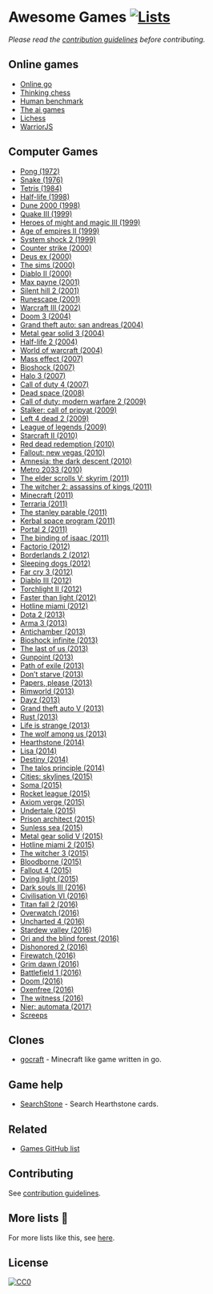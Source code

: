 # Awesome Games [![Lists](https://img.shields.io/badge/More%20Lists-📔-blue.svg)](https://github.com/learn-anything/curated-lists#readme)
*Please read the [contribution guidelines](CONTRIBUTING.md#readme) before contributing.*

## Online games
- [Online go](https://online-go.com/play)
- [Thinking chess](http://www.bewitched.com/chess/)
- [Human benchmark](https://www.humanbenchmark.com/tests/memory)
- [The ai games](http://theaigames.com/)
- [Lichess](https://lichess.org/)
- [WarriorJS](https://warrior.js.org/)

## Computer Games
- [Pong (1972)](http://www.wikiwand.com/en/Pong)
- [Snake (1976)](http://www.wikiwand.com/en/Snake)
- [Tetris (1984)](http://www.wikiwand.com/en/Tetris)
- [Half-life (1998)](http://www.wikiwand.com/en/Half-Life_(video_game))
- [Dune 2000 (1998)](http://www.wikiwand.com/en/Dune_2000)
- [Quake III (1999)](http://www.wikiwand.com/en/Quake_III_Arena)
- [Heroes of might and magic III (1999)](http://www.wikiwand.com/en/Heroes_of_Might_and_Magic_III)
- [Age of empires II (1999)](http://www.wikiwand.com/en/Age_of_Empires_II)
- [System shock 2 (1999)](http://www.wikiwand.com/en/System_Shock_2)
- [Counter strike (2000)](https://my.mindnode.com/t17mZNVbgfHyPdT5UrokGrnZswvyjxzyizpfWnuC)
- [Deus ex (2000)](http://www.wikiwand.com/en/Deus_Ex_(video_game))
- [The sims (2000)](http://www.wikiwand.com/en/The_Sims)
- [Diablo II (2000)](http://www.wikiwand.com/en/Diablo_II)
- [Max payne (2001)](http://www.wikiwand.com/en/Max_Payne)
- [Silent hill 2 (2001)](http://www.wikiwand.com/en/Silent_Hill_2)
- [Runescape (2001)](http://www.wikiwand.com/en/RuneScape)
- [Warcraft III (2002)](http://www.wikiwand.com/en/Warcraft_III:_Reign_of_Chaos)
- [Doom 3 (2004)](http://www.wikiwand.com/en/Doom_3)
- [Grand theft auto: san andreas (2004)](http://www.wikiwand.com/en/Grand_Theft_Auto:_San_Andreas)
- [Metal gear solid 3 (2004)](http://www.wikiwand.com/en/Metal_Gear_Solid_3:_Snake_Eater)
- [Half-life 2 (2004)](http://www.wikiwand.com/en/Half-Life_2)
- [World of warcraft (2004)](http://www.wikiwand.com/en/World_of_Warcraft)
- [Mass effect (2007)](http://www.wikiwand.com/en/Mass_Effect)
- [Bioshock (2007)](http://www.wikiwand.com/en/BioShock)
- [Halo 3 (2007)](http://www.wikiwand.com/en/Halo_3)
- [Call of duty 4 (2007)](http://www.wikiwand.com/en/Call_of_Duty_4:_Modern_Warfare)
- [Dead space (2008)](http://www.wikiwand.com/en/Dead_Space_(2008_video_game))
- [Call of duty: modern warfare 2 (2009)](http://www.wikiwand.com/en/Call_of_Duty:_Modern_Warfare_2)
- [Stalker: call of pripyat (2009)](http://www.wikiwand.com/en/S.T.A.L.K.E.R.:_Call_of_Pripyat)
- [Left 4 dead 2 (2009)](http://www.wikiwand.com/en/Left_4_Dead_2)
- [League of legends (2009)](https://my.mindnode.com/m1jLqAvaGq6hPxynbbxLmwTjE3yNJQ1M1qoijpu5)
- [Starcraft II (2010)](http://www.wikiwand.com/en/StarCraft_II:_Wings_of_Liberty)
- [Red dead redemption (2010)](http://www.wikiwand.com/en/Red_Dead_Redemption)
- [Fallout: new vegas (2010)](http://www.wikiwand.com/en/Fallout:_New_Vegas)
- [Amnesia: the dark descent (2010)](http://www.wikiwand.com/en/Amnesia:_The_Dark_Descent)
- [Metro 2033 (2010)](http://www.wikiwand.com/en/Metro_2033_(video_game))
- [The elder scrolls V: skyrim (2011)](http://www.wikiwand.com/en/The_Elder_Scrolls_V:_Skyrim)
- [The witcher 2: assassins of kings (2011)](http://www.wikiwand.com/en/The_Witcher_2:_Assassins_of_Kings)
- [Minecraft (2011)](http://www.wikiwand.com/en/Minecraft)
- [Terraria (2011)](http://www.wikiwand.com/en/Terraria)
- [The stanley parable (2011)](http://www.wikiwand.com/en/The_Stanley_Parable)
- [Kerbal space program (2011)](http://www.wikiwand.com/en/Kerbal_Space_Program)
- [Portal 2 (2011)](http://www.wikiwand.com/en/Portal_2)
- [The binding of isaac (2011)](http://www.wikiwand.com/en/The_Binding_of_Isaac_(video_game))
- [Factorio (2012)](http://www.wikiwand.com/en/Factorio)
- [Borderlands 2 (2012)](http://www.wikiwand.com/en/Borderlands_2)
- [Sleeping dogs (2012)](http://www.wikiwand.com/en/Sleeping_Dogs_(video_game))
- [Far cry 3 (2012)](http://www.wikiwand.com/en/Far_Cry_3)
- [Diablo III (2012)](http://www.wikiwand.com/en/Diablo_III)
- [Torchlight II (2012)](http://www.wikiwand.com/en/Torchlight_II)
- [Faster than light (2012)](http://www.wikiwand.com/en/Faster-than-light)
- [Hotline miami (2012)](http://www.wikiwand.com/en/Hotline_Miami)
- [Dota 2 (2013)](http://www.wikiwand.com/en/Dota_2)
- [Arma 3 (2013)](http://www.wikiwand.com/en/ARMA_3)
- [Antichamber (2013)](http://www.wikiwand.com/en/Antichamber)
- [Bioshock infinite (2013)](http://www.wikiwand.com/en/BioShock_Infinite)
- [The last of us (2013)](http://www.wikiwand.com/en/The_Last_of_Us)
- [Gunpoint (2013)](http://www.wikiwand.com/en/Gunpoint_(video_game))
- [Path of exile (2013)](http://www.wikiwand.com/en/Path_of_Exile)
- [Don’t starve (2013)](http://www.wikiwand.com/en/Don%27t_Starve)
- [Papers, please (2013)](http://www.wikiwand.com/en/Papers,_Please)
- [Rimworld (2013)](http://www.wikiwand.com/en/RimWorld)
- [Dayz (2013)](http://www.wikiwand.com/en/DayZ_(video_game))
- [Grand theft auto V (2013)](http://www.wikiwand.com/en/Grand_Theft_Auto_V)
- [Rust (2013)](http://www.wikiwand.com/en/Rust_(video_game))
- [Life is strange (2013)](http://www.wikiwand.com/en/Life_Is_Strange)
- [The wolf among us (2013)](http://www.wikiwand.com/en/The_Wolf_Among_Us)
- [Hearthstone (2014)](http://www.wikiwand.com/en/Hearthstone_(video_game))
- [Lisa (2014)](http://www.wikiwand.com/en/Lisa_(video_game))
- [Destiny (2014)](http://www.wikiwand.com/en/Destiny_(video_game))
- [The talos principle (2014)](http://www.wikiwand.com/en/The_Talos_Principle)
- [Cities: skylines (2015)](http://www.wikiwand.com/en/Cities:_Skylines)
- [Soma (2015)](http://www.wikiwand.com/en/Soma_(video_game))
- [Rocket league (2015)](http://www.wikiwand.com/en/Rocket_League)
- [Axiom verge (2015)](http://www.wikiwand.com/en/Axiom_Verge)
- [Undertale (2015)](http://www.wikiwand.com/en/Undertale)
- [Prison architect (2015)](http://www.wikiwand.com/en/Prison_Architect)
- [Sunless sea (2015)](http://www.wikiwand.com/en/Sunless_Sea)
- [Metal gear solid V (2015)](http://www.wikiwand.com/en/Metal_Gear_Solid_V:_The_Phantom_Pain)
- [Hotline miami 2 (2015)](http://www.wikiwand.com/en/Hotline_Miami_2:_Wrong_Number)
- [The witcher 3 (2015)](http://www.wikiwand.com/en/The_Witcher_3:_Wild_Hunt)
- [Bloodborne (2015)](http://www.wikiwand.com/en/Bloodborne)
- [Fallout 4 (2015)](http://www.wikiwand.com/en/Fallout_4)
- [Dying light (2015)](http://www.wikiwand.com/en/Dying_Light)
- [Dark souls III (2016)](http://www.wikiwand.com/en/Dark_Souls_III)
- [Civilisation VI (2016)](http://www.wikiwand.com/en/Civilization_VI)
- [Titan fall 2 (2016)](http://www.wikiwand.com/en/Titanfall_2)
- [Overwatch (2016)](http://www.wikiwand.com/en/Overwatch_(video_game))
- [Uncharted 4 (2016)](http://www.wikiwand.com/en/Uncharted_4:_A_Thief%27s_End)
- [Stardew valley (2016)](http://www.wikiwand.com/en/Stardew_Valley)
- [Ori and the blind forest (2016)](http://www.wikiwand.com/en/Ori_and_the_Blind_Forest)
- [Dishonored 2 (2016)](http://www.wikiwand.com/en/Dishonored_2)
- [Firewatch (2016)](http://www.wikiwand.com/en/Firewatch)
- [Grim dawn (2016)](http://www.wikiwand.com/en/Grim_Dawn)
- [Battlefield 1 (2016)](http://www.wikiwand.com/en/Battlefield_1)
- [Doom (2016)](http://www.wikiwand.com/en/Doom_(2016_video_game))
- [Oxenfree (2016)](http://www.wikiwand.com/en/Oxenfree)
- [The witness (2016)](http://www.wikiwand.com/en/The_Witness_(2016_video_game))
- [Nier: automata (2017)](http://www.wikiwand.com/en/Nier:_Automata)
- [Screeps](https://screeps.com/)

## Clones
- [gocraft](https://github.com/icexin/gocraft) - Minecraft like game written in go.

## Game help
- [SearchStone](https://searchstone.io/) - Search Hearthstone cards.

## Related
- [Games GitHub list](https://github.com/leereilly/games#readme)

## Contributing
See [contribution guidelines](CONTRIBUTING.md#contribution-guidelines).

## More lists 📝
For more lists like this, see [here](https://github.com/learn-anything/curated-lists#readme).

## License
[![CC0](http://mirrors.creativecommons.org/presskit/buttons/88x31/svg/cc-zero.svg)](https://creativecommons.org/publicdomain/zero/1.0/)